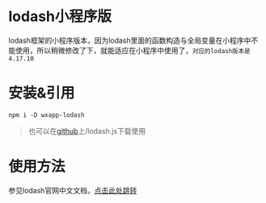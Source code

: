 # lodash小程序版
lodash框架的小程序版本，因为lodash里面的函数构造与全局变量在小程序中不能使用，所以稍微修改了下，就能适应在小程序中使用了，`对应的lodash版本是4.17.10`

# 安装&引用
```
npm i -D wxapp-lodash
```
>也可以在[github](https://github.com/fatWill/wxapp-observers)上/lodash.js下载使用

# 使用方法
参见lodash官网中文文档，[点击此处跳转](https://www.lodashjs.com/)
